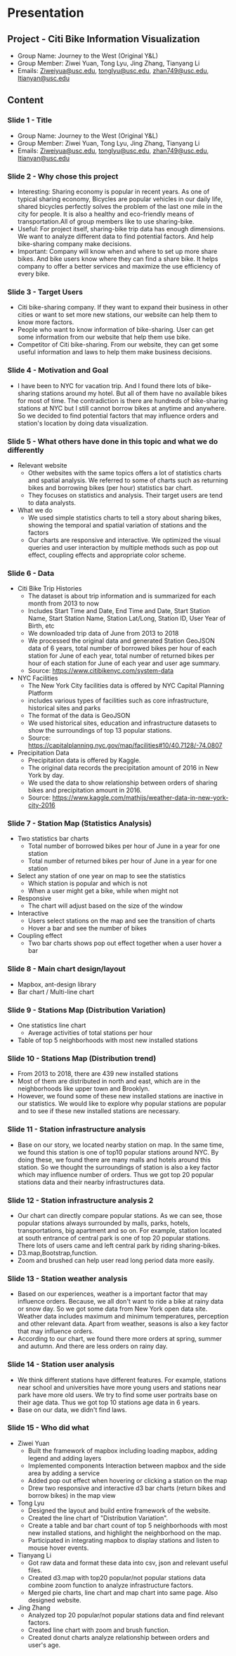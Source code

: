 # Presentation

## Project - Citi Bike Information Visualization

- Group Name: Journey to the West (Original Y&L)
- Group Member: Ziwei Yuan, Tong Lyu, Jing Zhang, Tianyang Li
- Emails: Ziweiyua@usc.edu, tonglyu@usc.edu, zhan749@usc.edu, ltianyan@usc.edu

## Content

### Slide 1 - Title
- Group Name: Journey to the West (Original Y&L)
- Group Member: Ziwei Yuan, Tong Lyu, Jing Zhang, Tianyang Li
- Emails: Ziweiyua@usc.edu, tonglyu@usc.edu, zhan749@usc.edu, ltianyan@usc.edu

### Slide 2 - Why chose this project

- Interesting: Sharing economy is popular in recent years. As one of typical sharing economy, Bicycles are popular vehicles in our daily life, shared bicycles perfectly solves the problem of the last one mile in the city for people. It is also a healthy and eco-friendly means of transportation.All of group members like to use sharing-bike.
- Useful: For project itself, sharing-bike trip data has enough dimensions. We want to analyze different data to find potential factors. And help bike-sharing company make decisions.
- Important: Company will know when and where to set up more share bikes. And bike users know where they can find a share bike. It helps company to offer a better services and maximize the use efficiency of every bike.
### Slide 3 - Target Users

-  Citi bike-sharing company. If they want to expand their business in other cities or want to set more new stations, our website can help them to know more factors.
-  People who want to know information of bike-sharing. User can get some information from our website that help them use bike.
-  Competitor of Citi bike-sharing. From our website, they can get some useful information and laws to help them make business decisions.

### Slide 4 - Motivation and Goal

- I have been to NYC for vacation trip. And I found there lots of bike-sharing stations around my hotel. But all of them have no available bikes for most of time. The contradiction is there are hundreds of bike-sharing stations at NYC but I still cannot borrow bikes at anytime and anywhere. So we decided to find  potential factors that may influence orders and station's location by doing data visualization.

### Slide 5 - What others have done in this topic and what we do differently
- Relevant website
    - Other websites with the same topics offers a lot of statistics charts and spatial analysis. We referred to some of charts such as returning bikes and borrowing bikes (per hour) statistics bar chart.
    - They focuses on statistics and analysis. Their target users are tend to data analysts.
- What we do
    - We used simple statistics charts to tell a story about sharing bikes, showing the temporal and spatial variation of stations and the factors
    - Our charts are responsive and interactive. We optimized the visual queries and user interaction by multiple methods such as pop out effect, coupling effects and appropriate color scheme.

### Slide 6 - Data
- Citi Bike Trip Histories
  - The dataset is about trip information and is summarized for each month from 2013 to now
  - Includes Start Time and Date, End Time and Date, Start Station Name, Start Station Name, Station Lat/Long, Station ID, User Year of Birth, etc
  - We downloaded trip data of June from 2013 to 2018
  - We processed the original data and generated Station GeoJSON data of 6 years, total number of borrowed bikes per hour of each station for June of each year, total number of returned bikes per hour of each station for June of each year and user age summary.
  - Source: https://www.citibikenyc.com/system-data
- NYC Facilities
  - The New York City facilities data is offered by NYC Capital Planning Platform
  - includes various types of facilities such as core infrastructure, historical sites and parks
  - The format of the data is GeoJSON
  - We used historical sites, education and infrastructure datasets to show the surroundings of top 13 popular stations.
  - Source: https://capitalplanning.nyc.gov/map/facilities#10/40.7128/-74.0807
- Precipitation Data
  - Precipitation data is offered by Kaggle.
  - The original data records the precipitation amount of 2016 in New York by day.
  - We used the data to show relationship between orders of sharing bikes and precipitation amount in 2016.
  - Source: https://www.kaggle.com/mathijs/weather-data-in-new-york-city-2016

### Slide 7 - Station Map (Statistics Analysis)

- Two statistics bar charts
    - Total number of borrowed bikes per hour of June in a year for one station
    - Total number of returned bikes per hour of June in a year for one station
- Select any station of one year on map to see the statistics
  - Which station is popular and which is not
  - When a user might get a bike, while when might not
- Responsive
    - The chart will adjust based on the size of the window
- Interactive
    - Users select stations on the map and see the transition of charts
    - Hover a bar and see the number of bikes
- Coupling effect
    - Two bar charts shows pop out effect together when a user hover a bar

### Slide 8 - Main chart design/layout
- Mapbox, ant-design library
- Bar chart / Multi-line chart

### Slide 9 - Stations Map (Distribution Variation)
- One statistics line chart
    - Average activities of total stations per hour
- Table of top 5 neighborhoods with most new installed stations

### Slide 10 - Stations Map (Distribution trend)
- From 2013 to 2018, there are 439 new installed stations
- Most of them are distributed in north and east, which are in the neighborhoods like upper town and Brooklyn.
- However, we found some of these new installed stations are inactive in our statistics. We would like to explore why popular stations are popular and to see if these new installed stations are necessary.

### Slide 11 - Station infrastructure analysis

- Base on our story, we located nearby station on map. In the same time, we found this station is one of top10 popular  stations around NYC. By doing these, we found there are many malls and hotels around this station. So we thought the surroundings of station is also a key factor which may influence number of orders. Thus we got top 20 popular stations data and their nearby infrastructures data.

### Slide 12 - Station infrastructure analysis 2
- Our chart can directly compare popular stations. As we can see, those popular stations always surrounded by malls, parks, hotels, transportations, big apartment and so on. For example, station located at south entrance of central park is one of top 20 popular stations. There lots of users came and left central park by riding sharing-bikes.
- D3.map,Bootstrap,function.
- Zoom and brushed can help user read long period data more easily.


### Slide 13 - Station weather analysis

- Based on our experiences, weather is a important factor that may influence orders. Because, we all don't want to ride a  bike at rainy data or snow day. So we got some data from New York open data site. Weather data includes maximum and minimum temperatures, perception and other relevant data. Apart from weather, seasons is also a key factor that may influence orders.
- According to our chart, we found there more orders at spring, summer and autumn. And there are less orders on rainy day.

### Slide 14 - Station user analysis

- We think different stations have different features. For example, stations near school and universities have more young users and stations near park have more old users. We try to find some user portraits base on their age data. Thus we got top 10 stations age data in 6 years.
- Base on our data, we didn't find laws.

### Slide 15 - Who did what

- Ziwei Yuan
    - Built the framework of mapbox including loading mapbox, adding legend and adding layers
    - Implemented components Interaction between mapbox and the side area by adding a service
    - Added pop out effect when hovering or clicking a station on the map
    - Drew two responsive and interactive d3 bar charts (return bikes and borrow bikes) in the map view
- Tong Lyu
    - Designed the layout and build entire framework of the website.
    - Created the line chart of "Distribution Variation".
    - Create a table and bar chart count of top 5 neighborhoods with most new installed stations, and highlight the neighborhood on the map.
    - Participated in integrating mapbox to display stations and listen to mouse hover events.
- Tianyang Li
    - Got raw data and format these data into csv, json and relevant useful files.
    - Created d3.map with top20 popular/not popular stations data combine zoom function to analyze infrastructure factors.
    - Merged pie charts, line chart and map chart into same page. Also designed website.
- Jing Zhang
    - Analyzed top 20 popular/not popular stations data and find relevant factors.
    - Created line chart with zoom and brush function.
    - Created donut charts analyze relationship between orders and user's  age.

